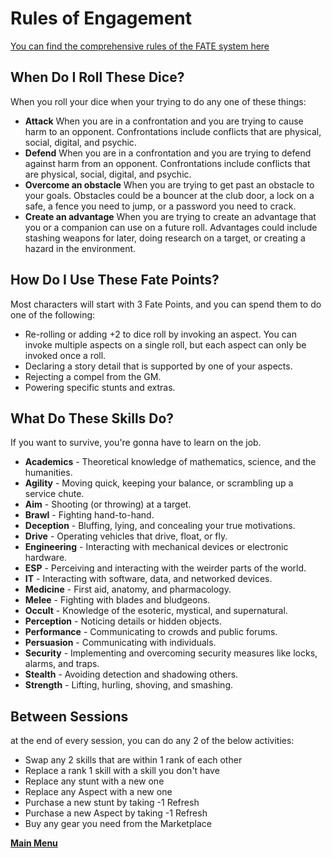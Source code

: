 # Rules of Engagement
[You can find the comprehensive rules of the FATE system here](https://fate-srd.com/)

## When Do I Roll These Dice?
When you roll your dice when your trying to do any one of these things:
- **Attack** When you are in a confrontation and you are trying to cause harm to an opponent. Confrontations include conflicts that are physical, social, digital, and psychic.
- **Defend** When you are in a confrontation and you are trying to defend against harm from an opponent. Confrontations include conflicts that are physical, social, digital, and psychic.
- **Overcome an obstacle** When you are trying to get past an obstacle to your goals. Obstacles could be a bouncer at the club door, a lock on a safe, a fence you need to jump, or a password you need to crack.
- **Create an advantage** When you are trying to create an advantage that you or a companion can use on a future roll. Advantages could include stashing weapons for later, doing research on a target, or creating a hazard in the environment.

## How Do I Use These Fate Points?
Most characters will start with 3 Fate Points, and you can spend them to do one of the following:
- Re-rolling or adding +2 to dice roll by invoking an aspect. You can invoke multiple aspects on a single roll, but each aspect can only be invoked once a roll.
- Declaring a story detail that is supported by one of your aspects.
- Rejecting a compel from the GM.
- Powering specific stunts and extras.

## What Do These Skills Do?
If you want to survive, you're gonna have to learn on the job.
- **Academics** - Theoretical knowledge of mathematics, science, and the humanities.  
- **Agility** - Moving quick, keeping your balance, or scrambling up a service chute.
- **Aim** - Shooting (or throwing) at a target.
- **Brawl** - Fighting hand-to-hand.
- **Deception** - Bluffing, lying, and concealing your true motivations.
- **Drive** - Operating vehicles that drive, float, or fly.
- **Engineering** - Interacting with mechanical devices or electronic hardware.
- **ESP** - Perceiving and interacting with the weirder parts of the world.
- **IT** - Interacting with software, data, and networked devices.
- **Medicine** - First aid, anatomy, and pharmacology.
- **Melee** - Fighting with blades and bludgeons.
- **Occult** - Knowledge of the esoteric, mystical, and supernatural.
- **Perception** - Noticing details or hidden objects.
- **Performance** - Communicating to crowds and public forums.
- **Persuasion** - Communicating with individuals.
- **Security** - Implementing and overcoming security measures like locks, alarms, and traps.
- **Stealth** - Avoiding detection and shadowing others.
- **Strength** - Lifting, hurling, shoving, and smashing.

## Between Sessions
at the end of every session, you can do any 2 of the below activities:
- Swap any 2 skills that are within 1 rank of each other
- Replace a rank 1 skill with a skill you don't have
- Replace any stunt with a new one 
- Replace any Aspect with a new one
- Purchase a new stunt by taking -1 Refresh
- Purchase a new Aspect by taking -1 Refresh
- Buy any gear you need from the Marketplace

 **[Main Menu](README.md)**